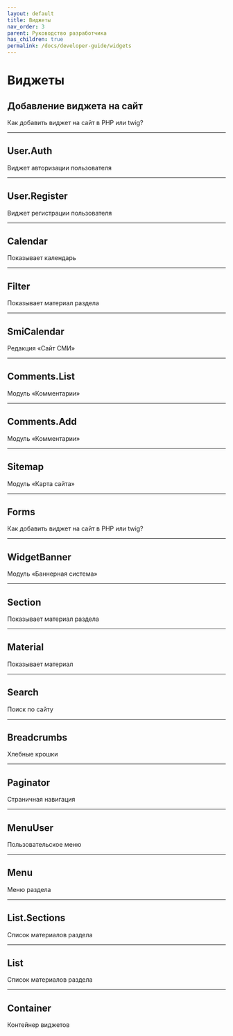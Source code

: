 ```yaml
---
layout: default
title: Виджеты
nav_order: 3
parent: Руководство разработчика
has_children: true
permalink: /docs/developer-guide/widgets
---
```


# Виджеты

## Добавление виджета на сайт

Как добавить виджет на сайт в PHP или twig?

---

## User.Auth

Виджет авторизации пользователя

---

## User.Register

Виджет регистрации пользователя

---

## Calendar

Показывает календарь

---

## Filter

Показывает материал раздела

---

## SmiCalendar

Редакция «Сайт СМИ»

---

## Comments.List

Модуль «Комментарии»

---

## Comments.Add

Модуль «Комментарии»

---

## Sitemap

Модуль «Карта сайта»

---

## Forms

Как добавить виджет на сайт в PHP или twig?

---

## WidgetBanner

Модуль «Баннерная система»

---

## Section

Показывает материал раздела

---

## Material

Показывает материал

---

## Search

Поиск по сайту

---

## Breadcrumbs

Хлебные крошки

---

## Paginator

Страничная навигация

---

## MenuUser

Пользовательское меню

---

## Menu

Меню раздела

---

## List.Sections

Список материалов раздела

---

## List

Список материалов раздела

---

## Container

Контейнер виджетов